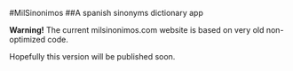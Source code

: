 #MilSinonimos
##A spanish sinonyms dictionary app

**Warning!** The current milsinonimos.com website is based on very old non-optimized code.

Hopefully this version will be published soon.
